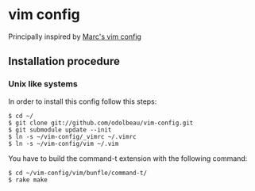 # vim config

Principally inspired by [Marc's vim config](https://github.com/marcw/vim-config)

## Installation procedure

### Unix like systems

In order to install this config follow this steps:

    $ cd ~/
    $ git clone git://github.com/odolbeau/vim-config.git
    $ git submodule update --init
    $ ln -s ~/vim-config/_vimrc ~/.vimrc
    $ ln -s ~/vim-config/vim ~/.vim

You have to build the command-t extension with the following command:

    $ cd ~/vim-config/vim/bunfle/command-t/
    $ rake make
